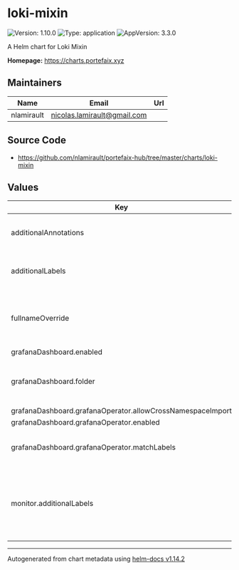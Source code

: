 # loki-mixin

![Version: 1.10.0](https://img.shields.io/badge/Version-1.10.0-informational?style=flat-square) ![Type: application](https://img.shields.io/badge/Type-application-informational?style=flat-square) ![AppVersion: 3.3.0](https://img.shields.io/badge/AppVersion-3.3.0-informational?style=flat-square)

A Helm chart for Loki Mixin

**Homepage:** <https://charts.portefaix.xyz>

## Maintainers

| Name       | Email                         | Url |
| ---------- | ----------------------------- | --- |
| nlamirault | <nicolas.lamirault@gmail.com> |     |

## Source Code

- <https://github.com/nlamirault/portefaix-hub/tree/master/charts/loki-mixin>

## Values

| Key                                                        | Type   | Default     | Description                                                              |
| ---------------------------------------------------------- | ------ | ----------- | ------------------------------------------------------------------------ |
| additionalAnnotations                                      | object | `{}`        | Additional annotations to add to all resources                           |
| additionalLabels                                           | object | `{}`        | Additional labels to add to all resources                                |
| fullnameOverride                                           | string | `""`        | Provide a name to substitute for the full names of resources             |
| grafanaDashboard.enabled                                   | bool   | `true`      |                                                                          |
| grafanaDashboard.folder                                    | string | `"logging"` | Grafana folder in which to store the dashboards                          |
| grafanaDashboard.grafanaOperator.allowCrossNamespaceImport | bool   | `true`      |                                                                          |
| grafanaDashboard.grafanaOperator.enabled                   | bool   | `false`     |                                                                          |
| grafanaDashboard.grafanaOperator.matchLabels               | object | `{}`        | Selected labels for Grafana instance                                     |
| monitor.additionalLabels                                   | object | `{}`        | Additional labels to add to resources managed by the Prometheus Operator |

---

Autogenerated from chart metadata using [helm-docs v1.14.2](https://github.com/norwoodj/helm-docs/releases/v1.14.2)
